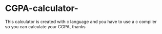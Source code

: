 # CGPA-calculator-
This calculator is created with c language and you have to use a c compiler so you can calculate your CGPA, thanks
